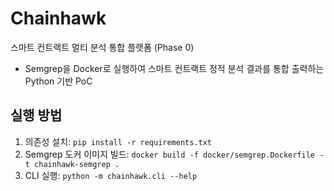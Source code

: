 # Chainhawk

스마트 컨트랙트 멀티 분석 통합 플랫폼 (Phase 0)

- Semgrep을 Docker로 실행하여 스마트 컨트랙트 정적 분석 결과를 통합 출력하는 Python 기반 PoC

## 실행 방법

1. 의존성 설치: `pip install -r requirements.txt`
2. Semgrep 도커 이미지 빌드: `docker build -f docker/semgrep.Dockerfile -t chainhawk-semgrep .`
3. CLI 실행: `python -m chainhawk.cli --help`
